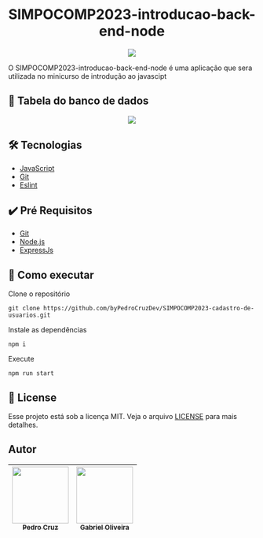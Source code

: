 <h1 align="center">
    SIMPOCOMP2023-introducao-back-end-node
</h1>

<p align="center">
  <a href="https://github.com/byPedroCruzDev/SIMPOCOMP2023-cadastro-de-usuarios/blob/main/LICENSE">
    <img src="https://img.shields.io/badge/license-MIT-blue.svg" />
  </a>
</p>

O SIMPOCOMP2023-introducao-back-end-node é uma aplicação que sera utilizada no minicurso de introdução ao javascipt 
## 📄 Tabela do banco de dados

<p align="center">
<img src="./readme/tabela.png"/>
</p>

## 🛠️ Tecnologias
- [JavaScript](https://developer.mozilla.org/pt-BR/docs/Web/JavaScript)
- [Git](https://git-scm.com/)
- [Eslint](https://eslint.org/)

## ✔️ Pré Requisitos
- [Git](https://git-scm.com/book/en/v2/Getting-Started-Installing-Git)
- [Node.js](https://nodejs.org/en/)
- [ExpressJs](https://expressjs.com/pt-br/starter/installing.html)

## 🚀 Como executar

Clone o repositório
```
git clone https://github.com/byPedroCruzDev/SIMPOCOMP2023-cadastro-de-usuarios.git
```
Instale as dependências
```
npm i
```
Execute
```
npm run start 
```
## 📝 License
Esse projeto está sob a licença MIT. Veja o arquivo [LICENSE](LICENSE) para mais detalhes.

## Autor
 |  [<img src="https://github.com/byPedroCruzDev.png" width=115><br><sub>Pedro Cruz</sub>](https://www.linkedin.com/in/bypedrocruzdev/) | [<img src="https://avatars.githubusercontent.com/u/86084272?v=4" width=115><br><sub>Gabriel Oliveira</sub>](https://www.linkedin.com/in/gabriel-dos-santos-oliveira-24b67b243/)
| :---: |  :---: | 

